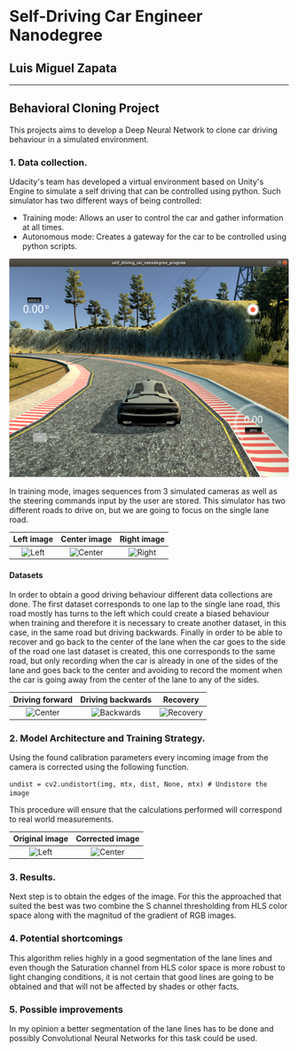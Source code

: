 # **Self-Driving Car Engineer Nanodegree** 

## Luis Miguel Zapata

---

## Behavioral Cloning Project

This projects aims to develop a Deep Neural Network to clone car driving behaviour in a simulated environment.  

[image1]: ./screenshots/simulator.png "Simulator"
[image2]: ./screenshots/left.jpg "Left"
[image3]: ./screenshots/center.jpg "Center"
[image4]: ./screenshots/right.jpg "Right"
[image5]: ./screenshots/backwards.jpg "Backwards"
[image6]: ./screenshots/recovery.jpg "Recovery"



### 1. Data collection.

Udacity's team has developed a virtual environment based on Unity's Engine to simulate a self driving that can be controlled using python. Such simulator has two different ways of being controlled:

* Training mode: Allows an user to control the car and gather information at all times.
* Autonomous mode: Creates a gateway for the car to be controlled using python scripts.

![alt text][image1]

In training mode, images sequences from 3 simulated cameras as well as the steering commands input by the user are stored. This simulator has two different roads to drive on, but we are going to focus on the single lane road. 

Left image                 |  Center image             |  Right image  
:-------------------------:|:-------------------------:|:-------------------------: 
![][image2]                |  ![][image3]              |  ![][image4]

#### Datasets
In order to obtain a good driving behaviour different data collections are done. The first dataset corresponds to one lap to the single lane road, this road mostly has turns to the left which could create a biased behaviour when training and therefore it is necessary to create another dataset, in this case, in the same road but driving backwards. Finally in order to be able to recover and go back to the center of the lane when the car goes to the side of the road one last dataset is created, this one corresponds to the same road, but only recording when the car is already in one of the sides of the lane and goes back to the center and avoiding to record the moment when the car is going away from the center of the lane to any of the sides.

Driving forward            |  Driving backwards        |  Recovery
:-------------------------:|:-------------------------:|:-------------------------: 
![][image3]                |  ![][image5]              |  ![][image6]

### 2. Model Architecture and Training Strategy.

Using the found calibration parameters every incoming image from the camera is corrected using the following function.

```
undist = cv2.undistort(img, mtx, dist, None, mtx) # Undistore the image
```
This procedure will ensure that the calculations performed will correspond to real world measurements.


Original image             |  Corrected image 
:-------------------------:|:-------------------------:
![][image2]                |  ![][image3]

### 3. Results.
Next step is to obtain the edges of the image. For this the approached that suited the best was two combine the S channel thresholding from HLS color space along with the magnitud of the gradient of RGB images. 

### 4. Potential shortcomings

This algorithm relies highly in a good segmentation of the lane lines and even though the Saturation channel from HLS color space is more robust to light changing conditions, it is not certain that good lines are going to be obtained and that will not be affected by shades or other facts.

### 5. Possible improvements

In my opinion a better segmentation of the lane lines has to be done and possibly Convolutional Neural Networks for this task could be used. 
